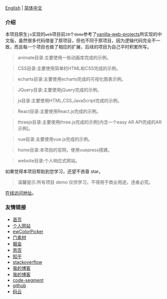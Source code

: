[English](./README_en.md) | [简体中文](./README.md)

### 介绍

本项目原生`js`实现的`web`项目前`20`个`demo`参考了[vanilla-web-projects](https://github.com/bradtraversy/vanillawebprojects)所实现的中文版，虽然很多代码借鉴了原项目，但也不同于原项目，因为逻辑代码完全不一致，而且每一个项目也做了相应的扩展，后续的项目为自己平时积累所写。

> animate目录:主要使用一些动画库完成的示例。

> CSS目录:主要使用简单的HTML和CSS完成的示例。

> echarts目录:主要使用echarts完成的可视化图表示例。

> JQuery目录:主要使用jQuery完成的示例。

> js目录:主要使用HTML,CSS,JavaScript完成的示例。

> React目录:主要使用React.js完成的示例。

> threejs目录:主要使用three.js完成的示例[内含一个easy AR API完成的AR示例]。

> vue目录:主要使用vue.js完成的示例。

> home目录:本项目的官网，使用vuepress搭建。

> website目录:个人响应式网站。

如果觉得本项目帮助到您学习，还望不吝啬 star。

> 温馨提示:所有项目 demo 仅供学习，不得用于商业用途，违者必究。

[在线访问地址](https://www.eveningwater.com/my-web-projects/home/)。

### 友情链接

* [首页](/)
* [个人网站](https://www.eveningwater.com)
* [ewColorPicker](https://eveningwater.github.io/ew-color-picker/)
* [门素材](https://www.17sucai.com/user/800544)
* [掘金](https://juejin.cn/user/4054654613988718)
* [思否](https://segmentfault.com/u/xishui_5ac9a340a5484)
* [知乎](https://www.zhihu.com/people/eveningwater)
* [stackoverflow](https://stackoverflow.com/users/10505577/eveningwater)
* [我的博客](https://www.cnblogs.com/eveningwater/)
* [我的博客](https://eveningwater.github.io/#/)
* [code-segment](https://eveningwater.github.io/code-segment/#/)
* [github](https://github.com/eveningwater/my-web-projects)
* [码云](https://gitee.com/eveningwater)
